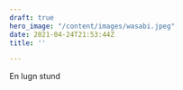 ```yaml
---
draft: true
hero_image: "/content/images/wasabi.jpeg"
date: 2021-04-24T21:53:44Z
title: ''

---
```

En lugn stund